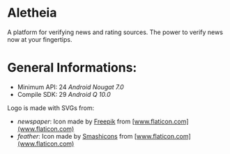 # Aletheia
A platform for verifying news and rating sources. The power to verify news now at your fingertips.

# General Informations:
- Minimum API: 24 *Android Nougat 7.0*
- Compile SDK: 29 *Android Q 10.0*

Logo is made with SVGs from:
- *newspaper*: Icon made by [Freepik](https://www.flaticon.com/authors/freepik) from [www.flaticon.com](www.flaticon.com)
- *feather*: Icon made by [Smashicons](https://www.flaticon.com/authors/smashicons) from [www.flaticon.com](www.flaticon.com)
